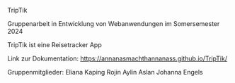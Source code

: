TripTik

Gruppenarbeit in Entwicklung von Webanwendungen im Somersemester 2024

TripTik ist eine Reisetracker App

Link zur Dokumentation: https://annanasmachthannanass.github.io/TripTik/

Gruppenmitglieder:
Eliana Kaping
Rojin Aylin Aslan
Johanna Engels
